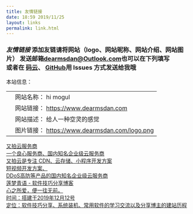 ```yaml
---
title: 友情链接
date: 18:59 2019/11/25
layout: links
permalink: link.html
---
```


  <div class="cloud-content">
<div class="cloud-header">
<h3>
<em>友情链接</em>
<span>添加友链请将网站（logo、网站昵称、网站介绍、网站图片） 发送邮箱<a href="mailto:dearmsdan@outlook.com"/>dearmsdan@Outlook.com</a>也可以在下列填写</span>
<span style="display: block;">或者在
<a href="https://gitee.com/zhd99/zhd99/issues"/>码云</a>、
<a href="https://github.com/ZHD99/hexo-theme-dearmsdan/issues"/>GitHub</a>用 Issues 方式发送给我哦
</span>
</h3>
本站信息：


|      |                                               |
| :--: | --------------------------------------------- |
|      | 网站名称： hi mogul<br />                     |
|      | 网站链接： https://www.dearmsdan.com<br />    |
|      | 网站描述： 给人一种空灵的感觉<br />           |
|      | 图片链接： https://www.dearmsdan.com/logo.png |



<div class="cloud-wrapper clearfix">
<a href="https://www.upyun.com/?utm_source=lianmeng&utm_medium=referral" class="cloud-card">
<div class="cloud-card-image">
<div class="cloud-card-image-title">又拍云服务商</div>
</div>
<div class="cloud-card-text">一个良心服务商、国内知名企业级云服务商  <br/>又拍云是专注 CDN、云存储、小程序开发方案   <br/>
短视频开发方案、  <br/>
DDoS高防等产品的国内知名企业级云服务商</div>
</a>

<a href="https://lmqyu.cn/" class="cloud-card">

<div class="cloud-card-image">
	<img class="cloud-scale cloud-card-image-back01" src="" />
<div class="cloud-card-image-title"> 莲梦青语 - 软件技巧分享博客</div>
</div>
<div class="cloud-card-text">心之所爱，便一往无前。
<br/>时间：搭建于2019年12月12号  <br/>
定位：软件技巧分享、系统装机、常用软件的学习交流以及分享博主的建站历程<br/>
</div>

</a>



</div>
</div>